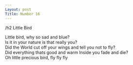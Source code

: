 ```yaml
---
Layout: post
Title: Number 16
---
```

/h2 Little Bird

Little bird, why so sad and blue?                                                                                                                                                           
Is it in your nature is that really you?                                                                                                                                                      
Did the World cut off your wings and tell you not to fly?                                                                                                                                   
Did everything thats good and warm Inside you fade and die?                                                                                                                                 
Oh little precious bird, fly fly fly

